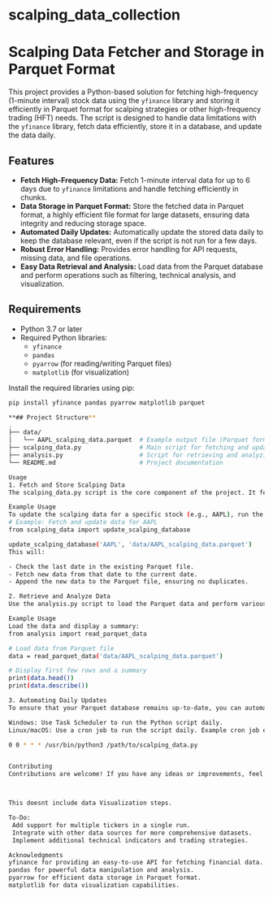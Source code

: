# scalping_data_collection

# Scalping Data Fetcher and Storage in Parquet Format

This project provides a Python-based solution for fetching high-frequency (1-minute interval) stock data using the `yfinance` library and storing it efficiently in Parquet format for scalping strategies or other high-frequency trading (HFT) needs. The script is designed to handle data limitations with the `yfinance` library, fetch data efficiently, store it in a database, and update the data daily.

## Features

- **Fetch High-Frequency Data:** Fetch 1-minute interval data for up to 6 days due to `yfinance` limitations and handle fetching efficiently in chunks.
- **Data Storage in Parquet Format:** Store the fetched data in Parquet format, a highly efficient file format for large datasets, ensuring data integrity and reducing storage space.
- **Automated Daily Updates:** Automatically update the stored data daily to keep the database relevant, even if the script is not run for a few days.
- **Robust Error Handling:** Provides error handling for API requests, missing data, and file operations.
- **Easy Data Retrieval and Analysis:** Load data from the Parquet database and perform operations such as filtering, technical analysis, and visualization.

## Requirements

- Python 3.7 or later
- Required Python libraries:
  - `yfinance`
  - `pandas`
  - `pyarrow` (for reading/writing Parquet files)
  - `matplotlib` (for visualization)

Install the required libraries using pip:

```bash
pip install yfinance pandas pyarrow matplotlib parquet

**## Project Structure**
.
├── data/
│   └── AAPL_scalping_data.parquet  # Example output file (Parquet format)
├── scalping_data.py                # Main script for fetching and updating data
├── analysis.py                     # Script for retrieving and analyzing data
└── README.md                       # Project documentation

Usage
1. Fetch and Store Scalping Data
The scalping_data.py script is the core component of the project. It fetches 1-minute interval data for a given stock ticker and stores it in Parquet format.

Example Usage
To update the scalping data for a specific stock (e.g., AAPL), run the update_scalping_database function:
# Example: Fetch and update data for AAPL
from scalping_data import update_scalping_database

update_scalping_database('AAPL', 'data/AAPL_scalping_data.parquet')
This will:

- Check the last date in the existing Parquet file.
- Fetch new data from that date to the current date.
- Append the new data to the Parquet file, ensuring no duplicates.

2. Retrieve and Analyze Data
Use the analysis.py script to load the Parquet data and perform various analyses, such as filtering by date, calculating moving averages, or visualizing the data.

Example Usage
Load the data and display a summary:
from analysis import read_parquet_data

# Load data from Parquet file
data = read_parquet_data('data/AAPL_scalping_data.parquet')

# Display first few rows and a summary
print(data.head())
print(data.describe())

3. Automating Daily Updates
To ensure that your Parquet database remains up-to-date, you can automate the script execution using a task scheduler:

Windows: Use Task Scheduler to run the Python script daily.
Linux/macOS: Use a cron job to run the script daily. Example cron job entry:

0 0 * * * /usr/bin/python3 /path/to/scalping_data.py


Contributing
Contributions are welcome! If you have any ideas or improvements, feel free to submit a pull request or open an issue.



This doesnt include data Visualization steps.

To-Do:
 Add support for multiple tickers in a single run.
 Integrate with other data sources for more comprehensive datasets.
 Implement additional technical indicators and trading strategies.

Acknowledgments
yfinance for providing an easy-to-use API for fetching financial data.
pandas for powerful data manipulation and analysis.
pyarrow for efficient data storage in Parquet format.
matplotlib for data visualization capabilities. 
